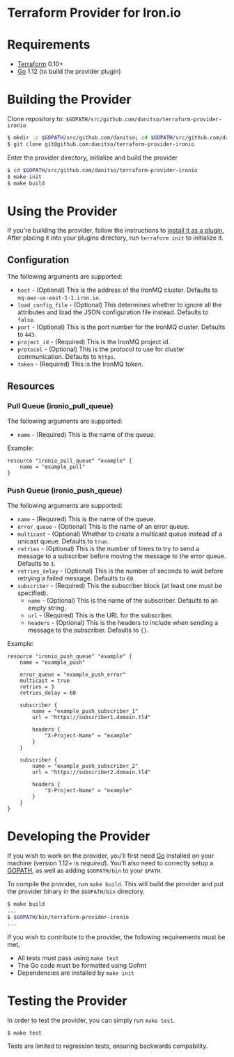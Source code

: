 # Terraform Provider for Iron.io

# Requirements

- [Terraform](https://www.terraform.io/downloads.html) 0.10+
- [Go](https://golang.org/doc/install) 1.12 (to build the provider plugin)

# Building the Provider
Clone repository to: `$GOPATH/src/github.com/danitso/terraform-provider-ironio`

```sh
$ mkdir -p $GOPATH/src/github.com/danitso; cd $GOPATH/src/github.com/danitso
$ git clone git@github.com:danitso/terraform-provider-ironio
```

Enter the provider directory, initialize and build the provider

```sh
$ cd $GOPATH/src/github.com/danitso/terraform-provider-ironio
$ make init 
$ make build
```

# Using the Provider
If you're building the provider, follow the instructions to [install it as a plugin.](https://www.terraform.io/docs/plugins/basics.html#installing-plugins) After placing it into your plugins directory,  run `terraform init` to initialize it.

## Configuration
The following arguments are supported:

* `host` - (Optional) This is the address of the IronMQ cluster. Defaults to `mq-aws-us-east-1-1.iron.io`.
* `load_config_file` - (Optional) This determines whether to ignore all the attributes and load the JSON configuration file instead. Defaults to `false`.
* `port` - (Optional) This is the port number for the IronMQ cluster. Defaults to `443`.
* `project_id` - (Required) This is the IronMQ project id.
* `protocol` - (Optional) This is the protocol to use for cluster communication. Defaults to `https`.
* `token` - (Required) This is the IronMQ token.

## Resources

### Pull Queue (ironio_pull_queue)

The following arguments are supported:

* `name` - (Required) This is the name of the queue.

Example:

```
resource "ironio_pull_queue" "example" {
    name = "example_pull"
}
```

### Push Queue (ironio_push_queue)
The following arguments are supported:

* `name` - (Required) This is the name of the queue.
* `error_queue` - (Optional) This is the name of an error queue.
* `multicast` - (Optional) Whether to create a multicast queue instead of a unicast queue. Defaults to `true`.
* `retries` - (Optional) This is the number of times to try to send a message to a subscriber before moving the message to the error queue. Defaults to `3`.
* `retries_delay` - (Optional) This is the number of seconds to wait before retrying a failed message. Defaults to `60`.
* `subscriber` - (Required) This the subscriber block (at least one must be specified).
    * `name` - (Optional) This is the name of the subscriber. Defaults to an empty string.
    * `url` - (Required) This is the URL for the subscriber.
    * `headers` - (Optional) This is the headers to include when sending a message to the subscriber. Defaults to `{}`.

Example:

```
resource "ironio_push_queue" "example" {
    name = "example_push"

    error_queue = "example_push_error"
    multicast = true
    retries = 3
    retries_delay = 60

    subscriber {
        name = "example_push_subscriber_1"
        url = "https://subscriber1.domain.tld"

        headers {
            "X-Project-Name" = "example"
        }
    }

    subscriber {
        name = "example_push_subscriber_2"
        url = "https://subscriber2.domain.tld"

        headers {
            "X-Project-Name" = "example"
        }
    }
}
```

# Developing the Provider
If you wish to work on the provider, you'll first need [Go](http://www.golang.org) installed on your machine (version 1.12+ is *required*).
You'll also need to correctly setup a [GOPATH](http://golang.org/doc/code.html#GOPATH), as well as adding `$GOPATH/bin` to your `$PATH`.

To compile the provider, run `make build`. This will build the provider and put the provider binary in the `$GOPATH/bin` directory.

```sh
$ make build
...
$ $GOPATH/bin/terraform-provider-ironio
...
```

If you wish to contribute to the provider, the following requirements must be met,

* All tests must pass using `make test`
* The Go code must be formatted using Gofmt
* Dependencies are installed by `make init`


# Testing the Provider
In order to test the provider, you can simply run `make test`.

```sh
$ make test
```

Tests are limited to regression tests, ensuring backwards compability.  
